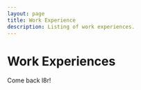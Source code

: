 ```yaml
---
layout: page
title: Work Experience
description: Listing of work experiences.
---
```


# Work Experiences

Come back l8r!
